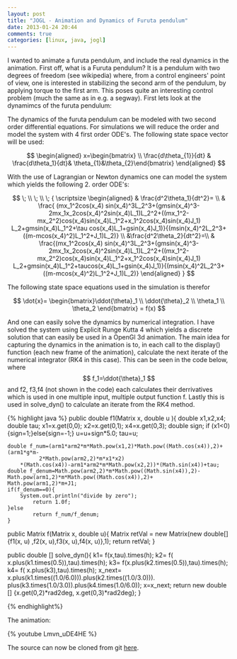 ```yaml
---
layout: post
title: "JOGL - Animation and Dynamics of Furuta pendulum"
date: 2013-01-24 20:44
comments: true
categories: [linux, java, jogl]
---
```




I wanted to animate a furuta pendulum, and include the real dynamics in the animation. First off, what is a Furuta pendulum? It is a pendulum with two degrees of freedom (see wikipedia) where, from a control engineers' point of view, one is interested in stabilizing the second arm of the pendulum, by applying torque to the first arm. This poses quite an interesting control problem (much the same as in e.g. a segway). First lets look at the dynamimcs of the furuta pendulum:
<!-- more --> 

The dynamics of the furuta pendulum can be modeled with two second order differential equations. For simulations we will reduce the order and model the system with 4 first order ODE's. The following state space vector will be used:

$$
 \begin{aligned} x=\begin{bmatrix} \\ \frac{d\theta_{1}}{dt} & \frac{d\theta_1}{dt}& \theta_{1}&\theta_{2}\end{bmatrix}  \end{aligned}
$$

With the use of Lagrangian or Newton dynamics one can model the system which yields the following 2. order ODE's:


$$
\; \\ \; \\ \;
{ \scriptsize
\begin{aligned}
& \frac{d^2\theta_1}{dt^2}= \\
&  \frac{ (mx_1^2cos(x_4)
sin(x_4)^3L_2^3+(gmsin(x_4)^3-2mx_1x_2cos(x_4)^2sin(x_4)L_1)L_2^2+((mx_1^2-mx_2^2)cos(x_4)sin(x_4)L_1^2+x_1^2cos(x_4)sin(x_4)J_1)
L_2+gmsin(x_4)L_1^2+\tau cos(x_4)L_1+gsin(x_4)J_1)}{(msin(x_4)^2L_2^3+((m-mcos(x_4)^2)L_1^2+J_1)L_2)}
\\
&\frac{d^2\theta_2}{dt^2}=\\
& \frac{(mx_1^2cos(x_4) 
sin(x_4)^3L_2^3+(gmsin(x_4)^3-2mx_1x_2cos(x_4)^2sin(x_4)L_1)L_2^2+((mx_1^2-mx_2^2)cos(x_4)sin(x_4)L_1^2+x_1^2cos(x_4)sin(x_4)J_1)
L_2+gmsin(x_4)L_1^2+taucos(x_4)L_1+gsin(x_4)J_1)}{(msin(x_4)^2L_2^3+((m-mcos(x_4)^2)L_1^2+J_1)L_2)}
\end{aligned}
}
$$

The following state space equations used in the simulation is therefor

$$
\dot{x}= \begin{bmatrix}\ddot{\theta}_1 \\ \ddot{\theta}_2 \\ \theta_1 \\ \theta_2 \end{bmatrix} = f(x)
$$

And one can easily solve the dynamics by numerical integration. I have solved the system using Explicit Runge Kutta 4 which yields a discrete solution that can easily be used in a OpenGl 3d animation. The main idea for capturing the dynamics in the animation is to, in  each call to the display() function (each new frame of the animation), calculate the next iterate of the numerical integrator (RK4 in this case). This can be seen in the code below, where $$ f_1=\ddot{\theta}_1 $$ and f2, f3,f4 (not shown in the code) each calculates their derrivatives which is used in one multiple input, multiple output function f. Lastly this is used in solve_dyn() to calculate an iterate from the RK4 method.

{% highlight java %}
public double f1(Matrix x, double u ){
	double x1,x2,x4;
	double tau;
	x1=x.get(0,0); x2=x.get(0,1); x4=x.get(0,3);
	double sign;
	if (x1<0){sign=1;}else{sign=-1;}
	u=u+sign*5.0;
	tau=u;

	double f_num=(arm1*arm2*m*Math.pow(x1,2)*Math.pow((Math.cos(x4)),2)+(arm1*g*m-
              2*Math.pow(arm2,2)*m*x1*x2)
	 	*(Math.cos(x4))-arm1*arm2*m*Math.pow(x2,2))*(Math.sin(x4))+tau;
	double f_denum=Math.pow(arm2,2)*m*Math.pow((Math.sin(x4)),2)-Math.pow(arm1,2)*m*Math.pow((Math.cos(x4)),2)+                  Math.pow(arm1,2)*m+J1;
	if(f_denum==0){
		System.out.println("divide by zero");
	        return 1.0f;
	}else
	        return f_num/f_denum;
	}

public Matrix f(Matrix x, double u){
       Matrix retVal = new Matrix(new double[]{f1(x, u) ,f2(x, u),f3(x, u),f4(x, u)},1);
       return retVal;
 }

public double [] solve_dyn(){
       k1= f(x,tau).times(h);
       k2= f( x.plus(k1.times(0.5)),tau).times(h);
       k3= f(x.plus(k2.times(0.5)),tau).times(h);
       k4= f( x.plus(k3),tau).times(h);
       x_next= x.plus(k1.times((1.0/6.0))).plus(k2.times((1.0/3.0))).
               plus(k3.times(1.0/3.0)).plus(k4.times(1.0/6.0));
       x=x_next;
       return new double [] {x.get(0,2)*rad2deg, x.get(0,3)*rad2deg};
 }


{% endhighlight%}

The animation:

{% youtube Lmvn_uDE4HE %}




The source can now be cloned from git [here](   https://github.com/simena86/furuta_pendulum "gitlink").
